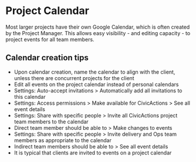 # Project Calendar

Most larger projects have their own Google Calendar, which is often created by the Project Manager. This allows easy visibility - and editing capacity - to project events for all team members.

## Calendar creation tips

- Upon calendar creation, name the calendar to align with the client, unless there are concurrent projects for the client
- Edit all events on the project calendar instead of personal calendars
- Settings: Auto-accept invitations > Automatically add all invitations to this calendar
- Settings: Access permissions > Make available for CivicActions > See all event details
- Settings: Share with specific people > Invite all CivicActions project team members to the calendar
- Direct team member should be able to > Make changes to events
- Settings: Share with specific people > Invite delivery and Ops team members as appropriate to the calendar
- Indirect team members should be able to > See all event details
- It is typical that clients are invited to events on a project calendar
